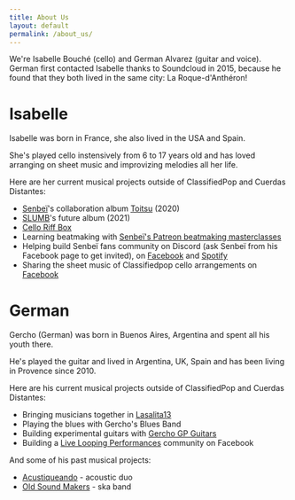 ```yaml
---
title: About Us
layout: default
permalink: /about_us/
---
```

We're Isabelle Bouch&eacute; (cello) and German Alvarez (guitar and voice).
German first contacted Isabelle thanks to Soundcloud in 2015, because he found that they both lived in the same city: La Roque-d'Anth&eacute;ron!

# Isabelle

Isabelle was born in France, she also lived in the USA and Spain.

She's played cello instensively from 6 to 17 years old and has loved arranging on sheet music and improvizing melodies all her life.

Here are her current musical projects outside of ClassifiedPop and Cuerdas Distantes:
+ <a href="https://www.banzailab.com/artists/senbei/" target="_blank">Senbe&iuml;</a>'s collaboration album <a href="https://ffm.to/toitsu" target="_blank">Toitsu</a> (2020)
+ <a href="https://www.banzailab.com/artists/slumb/" target="_blank">SLUMB</a>'s future album (2021)
+ <a href="https://soundcloud.com/cello-riff-box" target="_blank">Cello Riff Box</a>
+ Learning beatmaking with <a href="https://www.patreon.com/Senbeiofficiel" target="_blank">Senbe&iuml;'s Patreon beatmaking masterclasses</a>
+ Helping build Senbeï fans community on Discord (ask Senbeï from his Facebook page to get invited), on <a href="https://www.facebook.com/groups/1421039114749312" target="_blank">Facebook</a> and <a href="https://open.spotify.com/playlist/1lq4pbXOP7Z34qhBInR7F4?si=LxmMcJ_SRXu5nBmbInRseQ" target="_blank">Spotify</a>
+ Sharing the sheet music of Classifiedpop cello arrangements on <a href="https://www.facebook.com/groups/634467493363241" target="_blank">Facebook</a>

# German

Gercho (German) was born in Buenos Aires, Argentina and spent all his youth there.

He's played the guitar and lived in Argentina, UK, Spain and has been living in Provence since 2010.

Here are his current musical projects outside of ClassifiedPop and Cuerdas Distantes:
+ Bringing musicians together in <a href="https://www.facebook.com/lasalita13" target="_blank">Lasalita13</a>
+ Playing the blues with Gercho's Blues Band
+ Building experimental guitars with <a href="https://www.facebook.com/gerchogpguitars" target="_blank">Gercho GP Guitars</a>
+ Building a <a href="https://www.facebook.com/groups/400495263694835" target="_blank">Live Looping Performances</a> community on Facebook

And some of his past musical projects:
+ <a href="https://www.facebook.com/acustiqueando" target="_blank">Acustiqueando</a> - acoustic duo
+ <a href="https://www.facebook.com/oldsoundmakers" target="_blank">Old Sound Makers</a> - ska band
